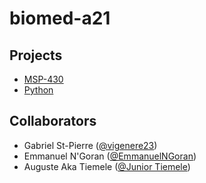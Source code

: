 # biomed-a21

## Projects

- [MSP-430](./msp430)
- [Python](./python)

## Collaborators

- Gabriel St-Pierre ([@vigenere23](https://github.com/vigenere23))
- Emmanuel N'Goran ([@EmmanuelNGoran](https://github.com/EmmanuelNGoran))
- Auguste Aka Tiemele ([@Junior Tiemele](https://github.com/xx-code))
